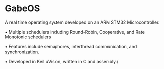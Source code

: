 # GabeOS
A real time operating system developed on an ARM STM32 Microcontroller. 

•	Multiple schedulers including Round-Robin, Cooperative, and Rate Monotonic schedulers

•	Features include semaphores, interthread communication, and synchronization.

•	Developed in Keil uVision, written in C and assembly./
